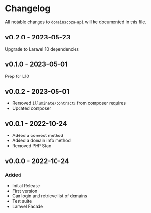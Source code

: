 # Changelog

All notable changes to `domainscoza-api` will be documented in this file.

## v0.2.0 - 2023-05-23

Upgrade to Laravel 10 dependencies

## v0.1.0 - 2023-05-01

Prep for L10

## v0.0.2 - 2023-05-01

- Removed `illuminate/contracts` from composer requires
- Updated composer

## v0.0.1 - 2022-10-24

- Added a connect method
- Added a domain info method
- Removed PHP Stan

## v0.0.0 - 2022-10-24

### Added

- Initial Release
- First version
- Can login and retrieve list of domains
- Test suite
- Laravel Facade

 